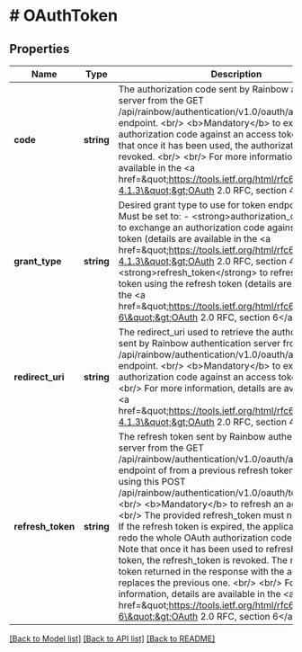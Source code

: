 # # OAuthToken

## Properties

Name | Type | Description | Notes
------------ | ------------- | ------------- | -------------
**code** | **string** | The authorization code sent by Rainbow authentication server from the GET /api/rainbow/authentication/v1.0/oauth/authorize endpoint. &lt;br/&gt; &lt;b&gt;Mandatory&lt;/b&gt; to exchange an authorization code against an access token. &lt;br/&gt; Note that once it has been used, the authorization code is revoked. &lt;br/&gt; &lt;br/&gt; For more information, details are available in the &lt;a href&#x3D;\&quot;https://tools.ietf.org/html/rfc6749#section-4.1.3\&quot;&gt;OAuth 2.0 RFC, section 4.1.3&lt;/a&gt;. | [optional] 
**grant_type** | **string** | Desired grant type to use for token endpoint. &lt;br/&gt; Must be set to: - &lt;strong&gt;authorization_code&lt;/strong&gt; to exchange an authorization code against an access token   (details are available in the &lt;a href&#x3D;\&quot;https://tools.ietf.org/html/rfc6749#section-4.1.3\&quot;&gt;OAuth 2.0 RFC, section 4.1.3&lt;/a&gt;), - &lt;strong&gt;refresh_token&lt;/strong&gt; to refresh an access token using the refresh token   (details are available in the &lt;a href&#x3D;\&quot;https://tools.ietf.org/html/rfc6749#section-6\&quot;&gt;OAuth 2.0 RFC, section 6&lt;/a&gt;). | 
**redirect_uri** | **string** | The redirect_uri used to retrieve the authorization code sent by Rainbow authentication server from the GET /api/rainbow/authentication/v1.0/oauth/authorize endpoint. &lt;br/&gt; &lt;b&gt;Mandatory&lt;/b&gt; to exchange an authorization code against an access token. &lt;br/&gt; &lt;br/&gt; For more information, details are available in the &lt;a href&#x3D;\&quot;https://tools.ietf.org/html/rfc6749#section-4.1.3\&quot;&gt;OAuth 2.0 RFC, section 4.1.3&lt;/a&gt;. | [optional] 
**refresh_token** | **string** | The refresh token sent by Rainbow authentication server from the GET /api/rainbow/authentication/v1.0/oauth/authorize endpoint of from a previous refresh token performed using this POST /api/rainbow/authentication/v1.0/oauth/token endpoint. &lt;br/&gt; &lt;b&gt;Mandatory&lt;/b&gt; to refresh an access token. &lt;br/&gt; The provided refresh_token must not be expired. If the refresh token is expired, the application has to redo the whole OAuth authorization code flow. &lt;br/&gt; Note that once it has been used to refresh an access token, the refresh_token is revoked. The new refresh token returned in the response with the access token replaces the previous one. &lt;br/&gt; &lt;br/&gt; For more information, details are available in the &lt;a href&#x3D;\&quot;https://tools.ietf.org/html/rfc6749#section-6\&quot;&gt;OAuth 2.0 RFC, section 6&lt;/a&gt;. | [optional] 

[[Back to Model list]](../../README.md#documentation-for-models) [[Back to API list]](../../README.md#documentation-for-api-endpoints) [[Back to README]](../../README.md)


